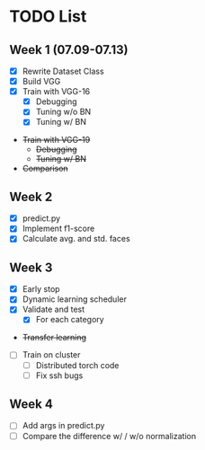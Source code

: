# TODO List
## Week 1 (07.09-07.13)
- [x] Rewrite Dataset Class
- [x] Build VGG
- [x] Train with VGG-16
  - [x] Debugging
  - [x] Tuning w/o BN
  - [x] Tuning w/ BN
- ~~Train with VGG-19~~
  - ~~Debugging~~
  - ~~Tuning w/ BN~~
- ~~Comparison~~

## Week 2
- [x] predict.py
- [x] Implement f1-score
- [x] Calculate avg. and std. faces

## Week 3
- [x] Early stop
- [x] Dynamic learning scheduler
- [x] Validate and test
  - [x] For each category
- ~~Transfer learning~~
- [ ] Train on cluster
  - [ ] Distributed torch code
  - [ ] Fix ssh bugs

## Week 4
- [ ] Add args in predict.py
- [ ] Compare the difference w/ / w/o normalization